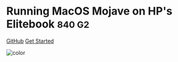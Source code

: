 # Running MacOS Mojave on HP's Elitebook <small>840 G2</small>

[GitHub](https://github.com/aktasc/)
[Get Started](#work-in-progress)

![color](#f0f0f0)
